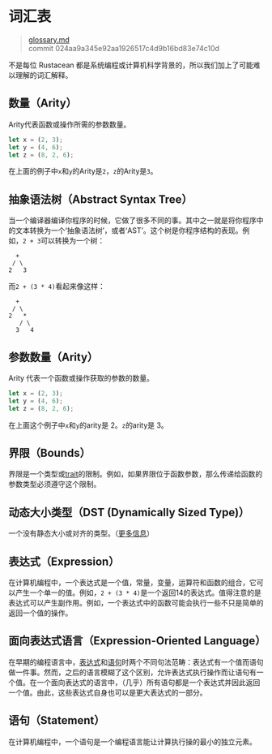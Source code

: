 # 词汇表

> [glossary.md](https://github.com/rust-lang/rust/blob/master/src/doc/book/glossary.md)
> <br>
> commit 024aa9a345e92aa1926517c4d9b16bd83e74c10d

不是每位 Rustacean 都是系统编程或计算机科学背景的，所以我们加上了可能难以理解的词汇解释。

## 数量（Arity）
Arity代表函数或操作所需的参数数量。
```rust
let x = (2, 3);
let y = (4, 6);
let z = (8, 2, 6);
```
在上面的例子中`x`和`y`的Arity是`2`，`z`的Arity是`3`。

## 抽象语法树（Abstract Syntax Tree）
当一个编译器编译你程序的时候，它做了很多不同的事。其中之一就是将你程序中的文本转换为一个‘抽象语法树’，或者‘AST’。这个树是你程序结构的表现。例如，`2 + 3`可以转换为一个树：

```text
  +
 / \
2   3
```

而`2 + (3 * 4)`看起来像这样：

```text
  +
 / \
2   *
   / \
  3   4
```

## 参数数量（Arity）

Arity 代表一个函数或操作获取的参数的数量。

```rust
let x = (2, 3);
let y = (4, 6);
let z = (8, 2, 6);
```

在上面这个例子中`x`和`y`的arity是 2。`z`的arity是 3。

## 界限（Bounds）

界限是一个类型或[trait](https://github.com/rust-lang/rust/blob/master/src/doc/book/traits.html)的限制。例如，如果界限位于函数参数，那么传递给函数的参数类型必须遵守这个限制。

## 动态大小类型（DST (Dynamically Sized Type)）

一个没有静态大小或对齐的类型。（[更多信息](https://github.com/rust-lang/rust/blob/master/src/doc/nomicon/exotic-sizes.html#dynamically-sized-types-dsts)）

## 表达式（Expression）
在计算机编程中，一个表达式是一个值，常量，变量，运算符和函数的组合，它可以产生一个单一的值。例如，`2 + (3 * 4)`是一个返回14的表达式。值得注意的是表达式可以产生副作用。例如，一个表达式中的函数可能会执行一些不只是简单的返回一个值的操作。

## 面向表达式语言（Expression-Oriented Language）
在早期的编程语言中，[表达式](https://doc.rust-lang.org/stable/book/glossary.html#expression)和[语句](https://doc.rust-lang.org/stable/book/glossary.html#statement)时两个不同句法范畴：表达式有一个值而语句做一件事。然而，之后的语言模糊了这个区别，允许表达式执行操作而让语句有一个值。在一个面向表达式的语言中，（几乎）所有语句都是一个表达式并因此返回一个值。由此，这些表达式自身也可以是更大表达式的一部分。

## 语句（Statement）
在计算机编程中，一个语句是一个编程语言能让计算执行操的最小的独立元素。
